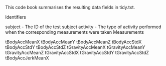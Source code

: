 This code book summarises the resulting data fields in tidy.txt.

Identifiers

subject - The ID of the test subject
activity - The type of activity performed when the corresponding measurements were taken
Measurements

tBodyAccMeanX
tBodyAccMeanY
tBodyAccMeanZ
tBodyAccStdX
tBodyAccStdY
tBodyAccStdZ
tGravityAccMeanX
tGravityAccMeanY
tGravityAccMeanZ
tGravityAccStdX
tGravityAccStdY
tGravityAccStdZ
tBodyAccJerkMeanX